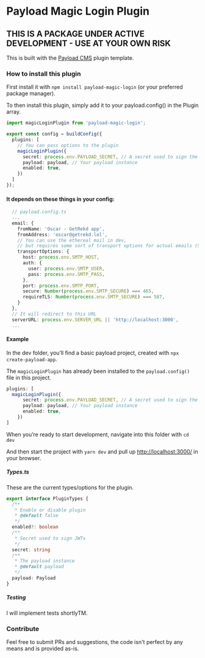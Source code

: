 # Payload Magic Login Plugin

## THIS IS A PACKAGE UNDER ACTIVE DEVELOPMENT - USE AT YOUR OWN RISK

This is built with the [Payload CMS](https://payloadcms.com) plugin template.

### How to install this plugin

First install it with `npm install payload-magic-login` (or your preferred package manager).

To then install this plugin, simply add it to your payload.config() in the Plugin array.

```ts
import magicLoginPlugin from 'payload-magic-login';

export const config = buildConfig({
  plugins: [
    // You can pass options to the plugin
    magicLoginPlugin({
      secret: process.env.PAYLOAD_SECRET, // A secret used to sign the JWTs
      payload: payload, // Your payload instance
      enabled: true, 
    })
  ]
});
```

#### It depends on these things in your config:

```ts
  // payload.config.ts
  ...
  email: {
    fromName: 'Oscar - GetRekd app',
    fromAddress: 'oscar@getrekd.lol',
    // You can use the ethereal mail in dev, 
    // but requires some sort of transport options for actual emails (See Payload Docs)
    transportOptions: {
      host: process.env.SMTP_HOST,
      auth: {
        user: process.env.SMTP_USER,
        pass: process.env.SMTP_PASS,
      },
      port: process.env.SMTP_PORT,
      secure: Number(process.env.SMTP_SECURE) === 465,
      requireTLS: Number(process.env.SMTP_SECURE) === 587,
    }
  },
  // It will redirect to this URL
  serverURL: process.env.SERVER_URL || 'http://localhost:3000',
  ...
```

#### Example

In the dev folder, you’ll find a basic payload project, created with `npx create-payload-app`.

The `magicLoginPlugin` has already been installed to the `payload.config()` file in this project.

```ts
plugins: [
  magicLoginPlugin({
      secret: process.env.PAYLOAD_SECRET, // A secret used to sign the JWTs
      payload: payload, // Your payload instance
      enabled: true, 
    })
]
```

When you’re ready to start development, navigate into this folder with `cd dev`

And then start the project with `yarn dev` and pull up [http://localhost:3000/](http://localhost:3000/) in your browser.


##### Types.ts

These are the current types/options for the plugin.

```ts
export interface PluginTypes {
  /**
   * Enable or disable plugin
   * @default false
   */
  enabled?: boolean
  /**
   * Secret used to sign JWTs
   */
  secret: string
  /**
   * The payload instance
   * @default payload
   */
  payload: Payload
}
```

##### Testing

I will implement tests shortlyTM.


### Contribute

Feel free to submit PRs and suggestions, the code isn't perfect by any means and is provided as-is. 